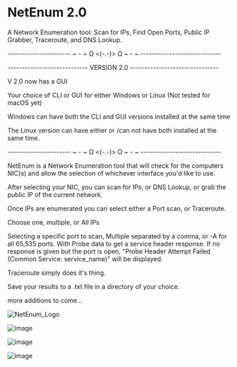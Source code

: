 # NetEnum 2.0

A Network Enumeration tool: Scan for IPs, Find Open Ports, Public IP Grabber, Traceroute, and DNS Lookup.

---------------------- ~ - ~ Ω <(-.-)> Ω ~ - ~ ----------------------------

---------------------------- VERSION 2.0 -------------------------------

V 2.0 now has a GUI

Your choice of CLI or GUI for either Windows or Linux (Not tested for macOS yet)

Windows can have both the CLI and GUI versions installed at the same time

The Linux version can have either or /can not have both installed at the same time.

---------------------- ~ - ~ Ω <(-.-)> Ω ~ - ~ ----------------------------

NetEnum is a Network Enumeration tool that will check for the computers NIC(s) and allow the selection of whichever interface you'd like to use.

After selecting your NIC, you can scan for IPs, or DNS Lookup, or grab the public IP of the current network.

Once IPs are enumerated you can select either a Port scan, or Traceroute.

Choose one, multiple, or All IPs

Selecting a specific port to scan, Multiple separated by a comma, or -A for all 65,535 ports. With Probe data to get a service header response. If no response is given but the port is open,  "Probe Header Attempt Failed (Common Service: service_name)" will be displayed.

Traceroute simply does it's thing.

Save your results to a .txt file in a directory of your choice.

more additions to come...

![NetEnum_Logo](https://github.com/user-attachments/assets/9b271625-1b94-4dce-b769-94d32ddd443d)

![image](https://github.com/user-attachments/assets/901c56e1-081c-40f2-b986-c993cdea502b)

![image](https://github.com/user-attachments/assets/e698bd11-e929-4f8d-a442-b18c3323f4fb)

![image](https://github.com/user-attachments/assets/d2734c50-837f-4cf1-8e8a-b259eb684bd6)


